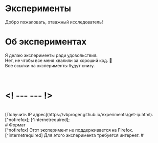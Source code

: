 # Эксперименты
Добро пожаловать, отважный исследователь!
<br>
# Об экспериментах
Я делаю эксперименты ради удовольствия.
<br>
Нет, не чтобы все меня хвалили за хороший код. 🙂
<br>
Все ссылки на эксперименты будут снизу.
<br><br><br>
# <! ---  ---  !>
<br>
[Получить IP адрес](https://vbproger.github.io/experiments/get-ip.html). [^nofirefox]; [^internetrequired];
<br>
# Формат
<br>
[^nofirefox] Этот эксперимент не поддерживается на Firefox.
<br>
[^internetrequired] Для этого эксперимента требуется интернет.
# <! ---  ---  !>
